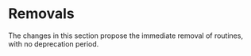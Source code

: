 # Removals

The changes in this section propose the immediate removal of routines, with
no deprecation period.

